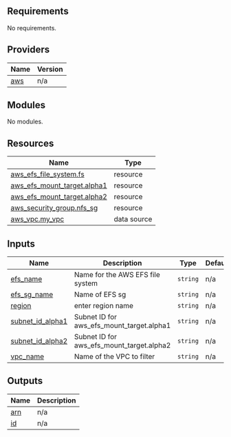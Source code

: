 <!-- BEGIN_TF_DOCS -->
## Requirements

No requirements.

## Providers

| Name | Version |
|------|---------|
| <a name="provider_aws"></a> [aws](#provider\_aws) | n/a |

## Modules

No modules.

## Resources

| Name | Type |
|------|------|
| [aws_efs_file_system.fs](https://registry.terraform.io/providers/hashicorp/aws/latest/docs/resources/efs_file_system) | resource |
| [aws_efs_mount_target.alpha1](https://registry.terraform.io/providers/hashicorp/aws/latest/docs/resources/efs_mount_target) | resource |
| [aws_efs_mount_target.alpha2](https://registry.terraform.io/providers/hashicorp/aws/latest/docs/resources/efs_mount_target) | resource |
| [aws_security_group.nfs_sg](https://registry.terraform.io/providers/hashicorp/aws/latest/docs/resources/security_group) | resource |
| [aws_vpc.my_vpc](https://registry.terraform.io/providers/hashicorp/aws/latest/docs/data-sources/vpc) | data source |

## Inputs

| Name | Description | Type | Default | Required |
|------|-------------|------|---------|:--------:|
| <a name="input_efs_name"></a> [efs\_name](#input\_efs\_name) | Name for the AWS EFS file system | `string` | n/a | yes |
| <a name="input_efs_sg_name"></a> [efs\_sg\_name](#input\_efs\_sg\_name) | Name of EFS sg | `string` | n/a | yes |
| <a name="input_region"></a> [region](#input\_region) | enter region name | `string` | n/a | yes |
| <a name="input_subnet_id_alpha1"></a> [subnet\_id\_alpha1](#input\_subnet\_id\_alpha1) | Subnet ID for aws\_efs\_mount\_target.alpha1 | `string` | n/a | yes |
| <a name="input_subnet_id_alpha2"></a> [subnet\_id\_alpha2](#input\_subnet\_id\_alpha2) | Subnet ID for aws\_efs\_mount\_target.alpha2 | `string` | n/a | yes |
| <a name="input_vpc_name"></a> [vpc\_name](#input\_vpc\_name) | Name of the VPC to filter | `string` | n/a | yes |

## Outputs

| Name | Description |
|------|-------------|
| <a name="output_arn"></a> [arn](#output\_arn) | n/a |
| <a name="output_id"></a> [id](#output\_id) | n/a |
<!-- END_TF_DOCS -->